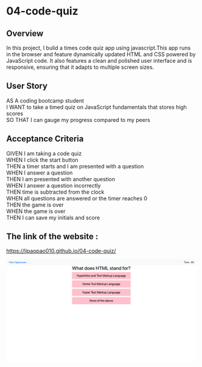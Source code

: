 # 04-code-quiz

## Overview

In this project, I bulid a times code quiz app using javascript.This app runs in the browser and feature dynamically updated HTML and CSS powered by JavaScript code. It also features a clean and polished user interface and is responsive, ensuring that it adapts to multiple screen sizes.


## User Story
AS A coding bootcamp student\
I WANT to take a timed quiz on JavaScript fundamentals that stores high scores\
SO THAT I can gauge my progress compared to my peers

## Acceptance Criteria
GIVEN I am taking a code quiz\
WHEN I click the start button\
THEN a timer starts and I am presented with a question\
WHEN I answer a question\
THEN I am presented with another question\
WHEN I answer a question incorrectly\
THEN time is subtracted from the clock\
WHEN all questions are answered or the timer reaches 0\
THEN the game is over\
WHEN the game is over\
THEN I can save my initials and score
 
## The link of the website :

 https://lipaopao010.github.io/04-code-quiz/

 ![screenshot](screencapture-code-quiz.png)
